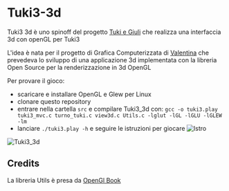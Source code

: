 # Tuki3-3d
Tuki3 3d è uno spinoff del progetto [Tuki e Giuli](https://github.com/francescosisini/LIBRO-Sfidare-gli-algoritmi-5-videogiochi-in-C-su-Linux-codice) che 
realizza  una interfaccia 3d con openGL per Tuki3

L'idea è nata per il progetto di Grafica Computerizzata di [Valentina](https://github.com/ValentinaSisini) che prevedeva lo sviluppo di una applicazione 3d implementata con la libreria Open Source per la renderizzazione in 3d OpenGL

Per provare il gioco:
- scaricare e installare OpenGL e Glew per Linux
- clonare questo repository
- entrare nella cartella ```src``` e compilare Tuki3_3d con:
```gcc -o tuki3.play tuki3_mvc.c turno_tuki.c view3d.c Utils.c -lglut -lGL -lGLU -lGLEW -lm```
- lanciare ```./tuki3.play -h``` e seguire le istruzioni per giocare
![Istro](Istruzione_T3d.png)

![Tuki3_3d](Tuki3_3d.png)


## Credits
La libreria Utils è presa da [OpenGl Book](https://openglbook.com/)
